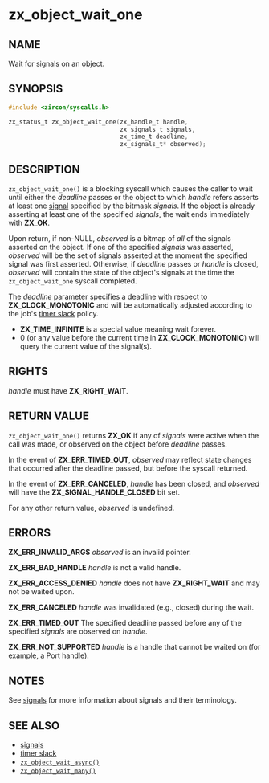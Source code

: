 # zx_object_wait_one

## NAME

<!-- Updated by update-docs-from-fidl, do not edit. -->

Wait for signals on an object.

## SYNOPSIS

<!-- Updated by update-docs-from-fidl, do not edit. -->

```c
#include <zircon/syscalls.h>

zx_status_t zx_object_wait_one(zx_handle_t handle,
                               zx_signals_t signals,
                               zx_time_t deadline,
                               zx_signals_t* observed);
```

## DESCRIPTION

`zx_object_wait_one()` is a blocking syscall which causes the caller to wait
until either the *deadline* passes or the object to which *handle* refers
asserts at least one [signal][signals] specified by the bitmask *signals*. If
the object is already asserting at least one of the specified *signals*, the
wait ends immediately with **ZX_OK**.

Upon return, if non-NULL, *observed* is a bitmap of *all* of the signals
asserted on the object. If one of the specified *signals* was asserted,
*observed* will be the set of signals asserted at the moment the specified
signal was first asserted. Otherwise, if *deadline* passes or *handle* is
closed, *observed* will contain the state of the object's signals at the time
the `zx_object_wait_one` syscall completed.

The *deadline* parameter specifies a deadline with respect to
**ZX_CLOCK_MONOTONIC** and will be automatically adjusted according to the job's
[timer slack] policy.

  * **ZX_TIME_INFINITE** is a special value meaning wait forever.
  * 0 (or any value before the current time in **ZX_CLOCK_MONOTONIC**) will
    query the current value of the signal(s).

## RIGHTS

<!-- Updated by update-docs-from-fidl, do not edit. -->

*handle* must have **ZX_RIGHT_WAIT**.

## RETURN VALUE

`zx_object_wait_one()` returns **ZX_OK** if any of *signals* were active when
the call was made, or observed on the object before *deadline* passes.

In the event of **ZX_ERR_TIMED_OUT**, *observed* may reflect state changes
that occurred after the deadline passed, but before the syscall returned.

In the event of **ZX_ERR_CANCELED**, *handle* has been closed,
and *observed* will have the **ZX_SIGNAL_HANDLE_CLOSED** bit set.

For any other return value, *observed* is undefined.

## ERRORS

**ZX_ERR_INVALID_ARGS**  *observed* is an invalid pointer.

**ZX_ERR_BAD_HANDLE**  *handle* is not a valid handle.

**ZX_ERR_ACCESS_DENIED**  *handle* does not have **ZX_RIGHT_WAIT** and may
not be waited upon.

**ZX_ERR_CANCELED**  *handle* was invalidated (e.g., closed) during the wait.

**ZX_ERR_TIMED_OUT**  The specified deadline passed before any of the specified
*signals* are observed on *handle*.

**ZX_ERR_NOT_SUPPORTED**  *handle* is a handle that cannot be waited on
(for example, a Port handle).

## NOTES

See [signals] for more information about signals and their terminology.

## SEE ALSO

 - [signals]
 - [timer slack]
 - [`zx_object_wait_async()`]
 - [`zx_object_wait_many()`]

<!-- References updated by update-docs-from-fidl, do not edit. -->

[signals]: /docs/concepts/kernel/signals.md
[timer slack]: /docs/concepts/kernel/timer_slack.md
[`zx_object_wait_async()`]: object_wait_async.md
[`zx_object_wait_many()`]: object_wait_many.md
